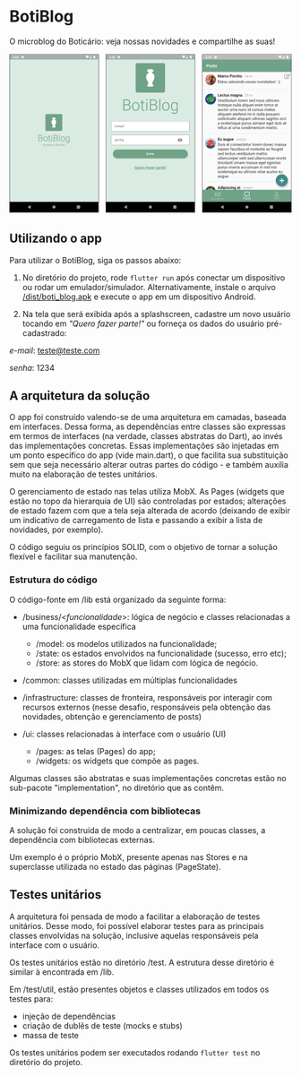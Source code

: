 # BotiBlog

O microblog do Boticário: veja nossas novidades e compartilhe as suas!

![BotiBlog screenshots](/docs/screenshots.png)

## Utilizando o app

Para utilizar o BotiBlog, siga os passos abaixo:

1. No diretório do projeto, rode `flutter run` após conectar um dispositivo ou rodar um emulador/simulador. Alternativamente, instale o arquivo [/dist/boti_blog.apk](/dist/boti_blog.apk) e execute o app em um dispositivo Android.

2. Na tela que será exibida após a splashscreen, cadastre um novo usuário tocando em _"Quero fazer parte!"_ ou forneça os dados do usuário pré-cadastrado:

_e-mail_: teste@teste.com

_senha_: 1234

## A arquitetura da solução

O app foi construído valendo-se de uma arquitetura em camadas, baseada em interfaces. Dessa forma, as dependências entre classes são expressas em termos de interfaces (na verdade, classes abstratas do Dart), ao invés das implementações concretas. Essas implementações são injetadas em um ponto específico do app (vide main.dart), o que facilita sua substituição sem que seja necessário alterar outras partes do código - e também auxilia muito na elaboração de testes unitários.

O gerenciamento de estado nas telas utiliza MobX. As Pages (widgets que estão no topo da hierarquia de UI) são controladas por estados; alterações de estado fazem com que a tela seja alterada de acordo (deixando de exibir um indicativo de carregamento de lista e passando a exibir a lista de novidades, por exemplo).

O código seguiu os princípios SOLID, com o objetivo de tornar a solução flexível e facilitar sua manutenção.

### Estrutura do código

O código-fonte em /lib está organizado da seguinte forma:

- /business/\<_funcionalidade_\>: lógica de negócio e classes relacionadas a uma funcionalidade específica

  - /model: os modelos utilizados na funcionalidade;
  - /state: os estados envolvidos na funcionalidade (sucesso, erro etc);
  - /store: as stores do MobX que lidam com lógica de negócio.

- /common: classes utilizadas em múltiplas funcionalidades

- /infrastructure: classes de fronteira, responsáveis por interagir com recursos externos (nesse desafio, responsáveis pela obtenção das novidades, obtenção e gerenciamento de posts)

- /ui: classes relacionadas à interface com o usuário (UI)
  - /pages: as telas (Pages) do app;
  - /widgets: os widgets que compõe as pages.

Algumas classes são abstratas e suas implementações concretas estão no sub-pacote "implementation", no diretório que as contêm.

### Minimizando dependência com bibliotecas

A solução foi construída de modo a centralizar, em poucas classes, a dependência com bibliotecas externas.

Um exemplo é o próprio MobX, presente apenas nas Stores e na superclasse utilizada no estado das páginas (PageState).

## Testes unitários

A arquitetura foi pensada de modo a facilitar a elaboração de testes unitários. Desse modo, foi possível elaborar testes para as principais classes envolvidas na solução, inclusive aquelas responsáveis pela interface com o usuário.

Os testes unitários estão no diretório /test. A estrutura desse diretório é similar à encontrada em /lib.

Em /test/util, estão presentes objetos e classes utilizados em todos os testes para:

- injeção de dependências
- criação de dublês de teste (mocks e stubs)
- massa de teste

Os testes unitários podem ser executados rodando `flutter test` no diretório do projeto.
